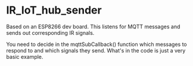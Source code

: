 # IR_IoT_hub_sender

Based on an ESP8266 dev board. This listens for MQTT messages and sends out corresponding IR signals.

You need to decide in the mqttSubCallback() function which messages to respond to and which signals they send. What's in the code is just a very basic example.
